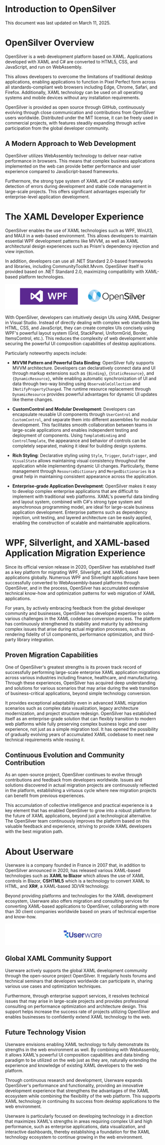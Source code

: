 # Introduction to OpenSilver
This document was last updated on March 11, 2025.

# OpenSilver Overview
OpenSilver is a web development platform based on XAML. Applications developed with XAML and C# are converted to HTML5, CSS, and JavaScript, and run on WebAssembly.

This allows developers to overcome the limitations of traditional desktop applications, enabling applications to function in Pixel Perfect form across all standards-compliant web browsers including Edge, Chrome, Safari, and Firefox. Additionally, XAML technology can be used on all operating systems and mobile devices without any installation requirements.

OpenSilver is provided as open source through GitHub, continuously evolving through close communication and contributions from OpenSilver users worldwide. Distributed under the MIT license, it can be freely used in commercial projects, with features steadily expanding through active participation from the global developer community.

## A Modern Approach to Web Development
OpenSilver utilizes WebAssembly technology to deliver near-native performance in browsers. This means that complex business applications implemented on the web can provide better performance and user experience compared to JavaScript-based frameworks.

Furthermore, the strong type system of XAML and C# enables early detection of errors during development and stable code management in large-scale projects. This offers significant advantages especially for enterprise-level application development.

# The XAML Developer Experience
 
OpenSilver enables the use of XAML technologies such as WPF, WinUI3, and MAUI in a web-based environment. This allows developers to maintain essential WPF development patterns like MVVM, as well as XAML architectural design experiences such as Prism's dependency injection and view injection.

In addition, developers can use all .NET Standard 2.0-based frameworks and libraries, including CommunityToolkit.Mvvm. OpenSilver itself is provided based on .NET Standard 2.0, maximizing compatibility with XAML-based platform technologies.

![image](https://raw.githubusercontent.com/UserwareDocumentation/userware-docs/main/images/5901bcf89ae64ebda5d33ea6b58f5cde.png)

With OpenSilver, developers can intuitively design UIs using XAML Designer in Visual Studio. Instead of directly dealing with complex web standards like HTML, CSS, and JavaScript, they can create complex UIs concisely using WPF's powerful layout system (Grid, StackPanel, UniformGrid, Border, ItemsControl, etc.). This reduces the complexity of web development while securing the powerful UI composition capabilities of desktop applications.

Particularly noteworthy aspects include:

- **MVVM Pattern and Powerful Data Binding**: OpenSilver fully supports MVVM architecture. Developers can declaratively connect data and UI through markup extensions such as `{Binding}`, `{StaticResource}`, and `{DynamicResource}`, while enabling automatic synchronization of UI and data through two-way binding using `ObservableCollection` and `INotifyPropertyChanged`. The runtime resource replacement through `DynamicResource` provides powerful advantages for dynamic UI updates like theme changes.

- **CustomControl and Modular Development**: Developers can encapsulate reusable UI components through `UserControl` and `CustomControl`, and separate them into different assemblies for modular development. This facilitates smooth collaboration between teams in large-scale applications and enables independent testing and deployment of components. Using `TemplateBinding` and `ControlTemplate`, the appearance and behavior of controls can be completely separated, making it ideal for building design systems.

- **Rich Styling**: Declarative styling using `Style`, `Trigger`, `DataTrigger`, and `VisualState` allows maintaining visual consistency throughout the application while implementing dynamic UI changes. Particularly, theme management through `ResourceDictionary` and `MergedDictionaries` is a great help in maintaining consistent appearance across the application.

- **Enterprise-grade Application Development**: OpenSilver makes it easy to develop complex enterprise applications that are difficult to implement with traditional web platforms. XAML's powerful data binding and layout system, combined with C#'s strong type system and asynchronous programming model, are ideal for large-scale business application development. Enterprise patterns such as dependency injection, unit testing, and layered architecture can be easily applied, enabling the construction of scalable and maintainable applications.

# WPF, Silverlight, and XAML-based Application Migration Experience

Since its official version release in 2020, OpenSilver has established itself as a key platform for migrating WPF, Silverlight, and XAML-based applications globally. Numerous WPF and Silverlight applications have been successfully converted to WebAssembly-based platforms through OpenSilver, and in the process, OpenSilver has accumulated extensive technical know-how and optimization patterns for web migration of XAML applications.

For years, by actively embracing feedback from the global developer community and businesses, OpenSilver has developed expertise to solve various challenges in the XAML codebase conversion process. The platform has continuously strengthened its stability and maturity by addressing complex issues that arise during actual migration processes, such as rendering fidelity of UI components, performance optimization, and third-party library integration.

## Proven Migration Capabilities

One of OpenSilver's greatest strengths is its proven track record of successfully performing large-scale enterprise XAML application migrations across various industries including finance, healthcare, and manufacturing. Through these experiences, OpenSilver has acquired deep understanding and solutions for various scenarios that may arise during the web transition of business-critical applications, beyond simple technology conversion.

It provides exceptional adaptability even in advanced XAML migration scenarios such as complex data visualization, legacy architecture modernization, and project structure redesign. OpenSilver has established itself as an enterprise-grade solution that can flexibly transition to modern web platforms while fully preserving complex business logic and user experience, not just as a simple migration tool. It has opened the possibility of gradually evolving years of accumulated XAML codebase to meet new technical requirements while reusing it.

## Continuous Evolution and Community Contribution

As an open-source project, OpenSilver continues to evolve through contributions and feedback from developers worldwide. Issues and solutions discovered in actual migration projects are continuously reflected in the platform, establishing a virtuous cycle where new migration projects can benefit from previous experiences.

This accumulation of collective intelligence and practical experience is a key element that has enabled OpenSilver to grow into a robust platform for the future of XAML applications, beyond just a technological alternative. The OpenSilver team continuously improves the platform based on this valuable feedback and experience, striving to provide XAML developers with the best migration path.

# About Userware

Userware is a company founded in France in 2007 that, in addition to OpenSilver announced in 2020, has released various XAML-based technologies such as **XAML to Blazor** which allows the use of XAML controls in Blazor, **CSHTML5** which is a technology to convert XAML to HTML, and **XR#**, a XAML-based 3D/VR technology.

Beyond providing platforms and technologies for the XAML development ecosystem, Userware also offers migration and consulting services for converting XAML-based applications to OpenSilver, collaborating with more than 30 client companies worldwide based on years of technical expertise and know-how.

![image](https://raw.githubusercontent.com/UserwareDocumentation/userware-docs/main/images/604e50ae32954394983ed41dbee25ab8.png)

## Global XAML Community Support

Userware actively supports the global XAML development community through the open-source project OpenSilver. It regularly hosts forums and technical seminars that developers worldwide can participate in, sharing various use cases and optimization techniques.

Furthermore, through enterprise support services, it resolves technical issues that may arise in large-scale projects and provides professional consulting on performance optimization and architecture design. This support helps increase the success rate of projects utilizing OpenSilver and enables businesses to confidently extend XAML technology to the web.

## Future Technology Vision

Userware envisions enabling XAML technology to fully demonstrate its strengths in the web environment as well. By combining with WebAssembly, it allows XAML's powerful UI composition capabilities and data binding paradigm to be utilized on the web just as they are, naturally extending the experience and knowledge of existing XAML developers to the web platform.

Through continuous research and development, Userware expands OpenSilver's performance and functionality, providing an innovative development experience that strengthens the advantages of the XAML ecosystem while combining the flexibility of the web platform. This supports XAML technology in continuing its success from desktop applications to the web environment.

Userware is particularly focused on developing technology in a direction that maximizes XAML's strengths in areas requiring complex UI and high performance, such as enterprise applications, data visualization, and interactive dashboards, thereby establishing a foundation for the XAML technology ecosystem to continue growing in the web environment.